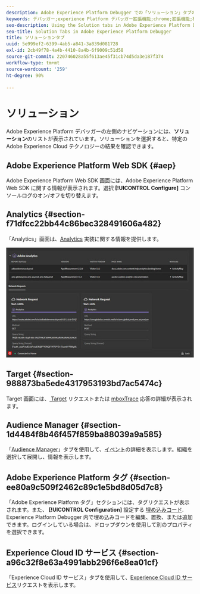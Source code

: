 ```yaml
---
description: Adobe Experience Platform Debugger での「ソリューション」タブの使用
keywords: デバッガー;experience Platform デバッガー拡張機能;chrome;拡張機能;概要;クリア;リクエスト;ソリューション;情報;analytics;target;audience manager;media manager;amo;id サービス
seo-description: Using the Solution tabs in Adobe Experience Platform Debugger
seo-title: Solution Tabs in Adobe Experience Platform Debugger
title: ソリューションタブ
uuid: 5e999ef2-6399-4ab5-a841-3a839d081728
exl-id: 2cb49f78-4a4b-4410-8a4b-6f9009c51d58
source-git-commit: 220746028a55f613ae45f31cb74d5da3e187f374
workflow-type: tm+mt
source-wordcount: '259'
ht-degree: 90%

---
```


# ソリューション

Adobe Experience Platform デバッガーの左側のナビゲーションには、**ソリューション**&#x200B;のリストが表示されています。ソリューションを選択すると、特定の Adobe Experience Cloud テクノロジーの結果を確認できます。

## Adobe Experience Platform Web SDK {#aep}

Adobe Experience Platform Web SDK 画面には、Adobe Experience Platform Web SDK に関する情報が表示されます。選択 **[!UICONTROL Configure]** コンソールログのオン/オフを切り替えます。

## Analytics {#section-f71dfcc22bb44c86bec328491606a482}

「Analytics」画面は、[Analytics](https://experienceleague.adobe.com/docs/analytics.html?lang=ja) 実装に関する情報を提供します。

![](assets/analytics.jpg)

## Target {#section-988873ba5ede4317953193bd7ac5474c}

Target 画面には、[ Target](https://experienceleague.adobe.com/docs/target/using/target-home.html?lang=ja) リクエストまたは [mboxTrace](https://experienceleague.adobe.com/docs/target/using/activities/troubleshoot-activities/content-trouble.html?lang=ja#section_256FCF7C14BB435BA2C68049EF0BA99E) 応答の詳細が表示されます。

## Audience Manager {#section-1d4484f8b46f457f859ba88039a9a585}

「[Audience Manager](https://experienceleague.adobe.com/docs/audience-manager/user-guide/aam-home.html?lang=ja)」タブを使用して、[イベント](https://experienceleague.adobe.com/docs/audience-manager/user-guide/api-and-sdk-code/dcs/dcs-event-calls/dcs-event-calls.html?lang=ja)の詳細を表示します。組織を選択して展開し、情報を表示します。

## Adobe Experience Platform タグ {#section-ee80a9c509f2462c89c1e5bd8d05d7c8}

「Adobe Experience Platform タグ」セクションには、タグリクエストが表示されます。また、 **[!UICONTROL Configuration]** 設定する [埋め込みコード](https://experienceleague.adobe.com/docs/experience-platform/tags/publish/environments/environments.html#embed-code). Experience Platform Debugger 内で埋め込みコードを編集、置換、または追加できます。ログインしている場合は、ドロップダウンを使用して別のプロパティを選択できます。

## Experience Cloud ID サービス {#section-a96c32f8e63a4991abb296f6e8ea01cf}

「Experience Cloud ID サービス」タブを使用して、[Experience Cloud ID サービス](https://experienceleague.adobe.com/docs/id-service/using/home.html?lang=ja)リクエストを表示します。
